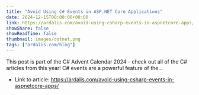 ```yaml
---
title: "Avoid Using C# Events in ASP.NET Core Applications"
date: 2024-12-15T00:00:00+00:00
link: https://ardalis.com/avoid-using-csharp-events-in-aspnetcore-apps/
showShare: false
showReadTime: false
thumbnail: images/dotnet.png
tags: ["ardalis.com/blog"]
---
```

This post is part of the C# Advent Calendar 2024 - check out all of the C# articles from this year! C# events are a powerful feature of the…

- Link to article: https://ardalis.com/avoid-using-csharp-events-in-aspnetcore-apps/